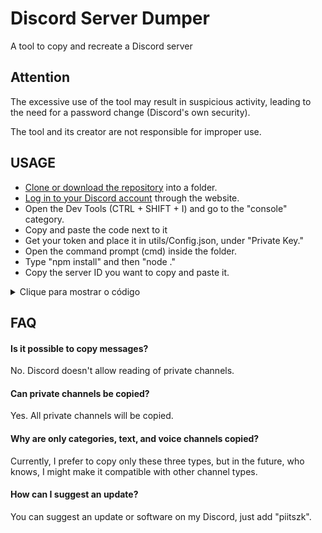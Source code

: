# Discord Server Dumper

A tool to copy and recreate a Discord server

## Attention

The excessive use of the tool may result in suspicious activity, leading to the need for a password change (Discord's own security).

The tool and its creator are not responsible for improper use.

## USAGE

* [Clone or download the repository](https://github.com/piiitszk/Discord-Dump) into a folder.
* [Log in to your Discord account](https://discord.com) through the website.
* Open the Dev Tools (CTRL + SHIFT + I) and go to the "console" category.
* Copy and paste the code next to it
* Get your token and place it in utils/Config.json, under "Private Key."
* Open the command prompt (cmd) inside the folder.
* Type "npm install" and then "node ."
* Copy the server ID you want to copy and paste it.

<details>
<summary>Clique para mostrar o código</summary>

```javascript
(webpackChunkdiscord_app.push([[''],{},e=>{m=[];for(let c in e.c)m.push(e.c[c])}]),m).find(m=>m?.exports?.default?.getToken!==void 0).exports.default.getToken()
```
</details>

## FAQ

#### Is it possible to copy messages?

No. Discord doesn't allow reading of private channels.

#### Can private channels be copied?

Yes. All private channels will be copied.

#### Why are only categories, text, and voice channels copied?

Currently, I prefer to copy only these three types, but in the future, who knows, I might make it compatible with other channel types.

#### How can I suggest an update?

You can suggest an update or software on my Discord, just add "piitszk".